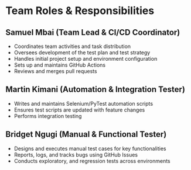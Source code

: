 # Team Roles & Responsibilities

## Samuel Mbai (Team Lead & CI/CD Coordinator)
- Coordinates team activities and task distribution
- Oversees development of the test plan and test strategy
- Handles initial project setup and environment configuration
- Sets up and maintains GitHub Actions
- Reviews and merges pull requests

## Martin Kimani (Automation & Integration Tester)
- Writes and maintains Selenium/PyTest automation scripts
- Ensures test scripts are updated with feature changes
- Performs integration testing

## Bridget Ngugi (Manual & Functional Tester)
- Designs and executes manual test cases for key functionalities
- Reports, logs, and tracks bugs using GitHub Issues
- Conducts exploratory, and regression tests across environments
